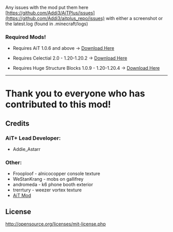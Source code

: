 Any issues with the mod put them here [https://github.com/Addi3/AiTPlus/issues](https://github.com/Addi3/aitplus_repo/issues) with either a screenshot or the latest.log (found in .minecraft/logs)



### Required Mods!

- Requires AiT 1.0.6 and above -> [Download Here](https://modrinth.com/mod/ait/version/1.0.5-1.20.1-release)

- Requires Celectial 2.0 - 1.20-1.20.2 -> [Download Here](https://modrinth.com/mod/celestial/versions?g=1.20.1&l=fabric)

- Requires Huge Structure Blocks 1.0.9 - 1.20-1.20.4 -> [Download Here](https://modrinth.com/mod/huge-structure-blocks/version/1.0.9)

---------
# Thank you to everyone who has contributed to this mod!

## Credits

### AiT+ Lead Developer:
- Addie_Astarr

### Other:
- Frooploof - alnicocopper console texture
- WeStanKrang - mobs on gallifrey
- andromeda - k6 phone booth exterior
- trerrtury - weezer vortex texture
- [AiT Mod](https://modrinth.com/mod/ait)


## License

http://opensource.org/licenses/mit-license.php
